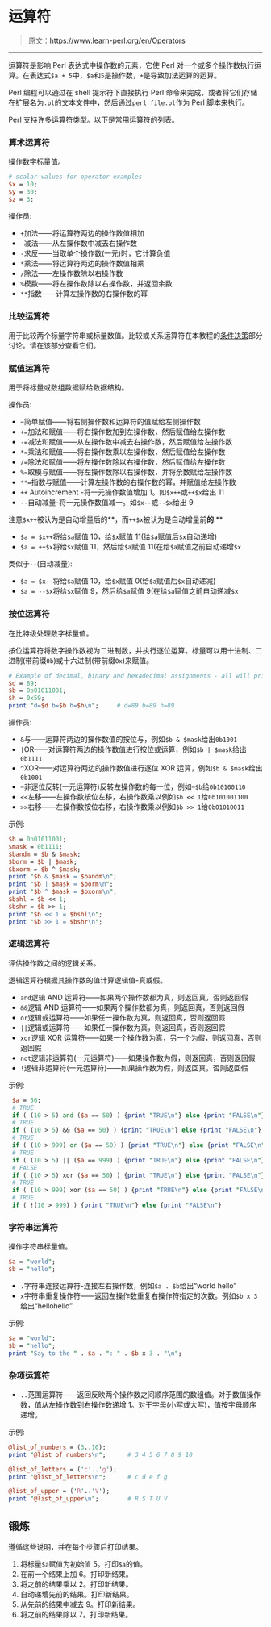 # 运算符

> 原文：<https://www.learn-perl.org/en/Operators>

* * *

运算符是影响 Perl 表达式中操作数的元素，它使 Perl 对一个或多个操作数执行运算。在表达式`$a + 5`中，`$a`和`5`是操作数，`+`是导致加法运算的运算。

Perl 编程可以通过在 shell 提示符下直接执行 Perl 命令来完成，或者将它们存储在扩展名为`.pl`的文本文件中，然后通过`perl file.pl`作为 Perl 脚本来执行。

Perl 支持许多运算符类型。以下是常用运算符的列表。

### 算术运算符

操作数字标量值。

```perl
# scalar values for operator examples
$x = 10;
$y = 30;
$z = 3; 
```

操作员:

*   `+`加法——将运算符两边的操作数值相加
*   `-`减法——从左操作数中减去右操作数
*   `-`求反——当取单个操作数(一元)时，它计算负值
*   `*`乘法——将运算符两边的操作数值相乘
*   `/`除法——左操作数除以右操作数
*   `%`模数——将左操作数除以右操作数，并返回余数
*   `**`指数——计算左操作数的右操作数的幂

### 比较运算符

用于比较两个标量字符串或标量数值。比较或关系运算符在本教程的[条件决策](/en/Conditional_Decisions)部分讨论。请在该部分查看它们。

### 赋值运算符

用于将标量或数组数据赋给数据结构。

操作员:

*   `=`简单赋值——将右侧操作数和运算符的值赋给左侧操作数
*   `+=`加法和赋值——将右操作数加到左操作数，然后赋值给左操作数
*   `-=`减法和赋值——从左操作数中减去右操作数，然后赋值给左操作数
*   `*=`乘法和赋值——将右操作数乘以左操作数，然后赋值给左操作数
*   `/=`除法和赋值——将左操作数除以右操作数，然后赋值给左操作数
*   `%=`取模与赋值——将左操作数除以右操作数，并将余数赋给左操作数
*   `**=`指数与赋值——计算左操作数的右操作数的幂，并赋值给左操作数
*   `++` Autoincrement -将一元操作数值增加 1。如`$x++`或`++$x`给出 11
*   `--`自动减量-将一元操作数值减一。如`$x--`或`--$x`给出 9

注意`$x++`被认为是自动增量后的**，而`++$x`被认为是自动增量前**的**:**

*   `$a = $x++`将给`$a`赋值 10，给`$x`赋值 11(给`$a`赋值后`$x`自动递增)
*   `$a = ++$x`将给`$x`赋值 11，然后给`$a`赋值 11(在给`$a`赋值之前自动递增`$x`

类似于`--`(自动减量):

*   `$a = $x--`将给`$a`赋值 10，给`$x`赋值 0(给`$a`赋值后`$x`自动递减)
*   `$a = --$x`将给`$x`赋值 9，然后给`$a`赋值 9(在给`$a`赋值之前自动递减`$x`

### 按位运算符

在比特级处理数字标量值。

按位运算符将数字操作数视为二进制数，并执行逐位运算。标量可以用十进制、二进制(带前缀`0b`)或十六进制(带前缀`0x`)来赋值。

```perl
# Example of decimal, binary and hexadecimal assignments - all will print the same value
$d = 89;
$b = 0b01011001;
$h = 0x59;
print "d=$d b=$b h=$h\n";     # d=89 b=89 h=89 
```

操作员:

*   `&`与——运算符两边的操作数值的按位与，例如`$b & $mask`给出`0b1001`
*   `|`OR——对运算符两边的操作数值进行按位或运算，例如`$b | $mask`给出`0b1111`
*   `^`XOR——对运算符两边的操作数值进行逐位 XOR 运算，例如`$b & $mask`给出`0b1001`
*   `~`非逐位反转(一元运算符)反转左操作数的每一位，例如`~$b`给`0b10100110`
*   `<<`左移——左操作数按位左移，右操作数乘以例如`$b << 1`给`0b101001100`
*   `>>`右移——左操作数按位右移，右操作数乘以例如`$b >> 1`给`0b01010011`

示例:

```perl
$b = 0b01011001;
$mask = 0b1111;
$bandm = $b & $mask;
$borm = $b | $mask;
$bxorm = $b ^ $mask;
print "$b & $mask = $bandm\n";
print "$b | $mask = $borm\n";
print "$b ^ $mask = $bxorm\n";
$bshl = $b << 1;
$bshr = $b >> 1;
print "$b << 1 = $bshl\n";
print "$b >> 1 = $bshr\n"; 
```

### 逻辑运算符

评估操作数之间的逻辑关系。

逻辑运算符根据其操作数的值计算逻辑值-真或假。

*   `and`逻辑 AND 运算符——如果两个操作数都为真，则返回真，否则返回假
*   `&&`逻辑 AND 运算符——如果两个操作数都为真，则返回真，否则返回假
*   `or`逻辑或运算符——如果任一操作数为真，则返回真，否则返回假
*   `||`逻辑或运算符——如果任一操作数为真，则返回真，否则返回假
*   `xor`逻辑 XOR 运算符——如果一个操作数为真，另一个为假，则返回真，否则返回假
*   `not`逻辑非运算符(一元运算符)——如果操作数为假，则返回真，否则返回假
*   `!`逻辑非运算符(一元运算符)——如果操作数为假，则返回真，否则返回假

示例:

```perl
 $a = 50;
 # TRUE
 if ( (10 > 5) and ($a == 50) ) {print "TRUE\n"} else {print "FALSE\n"}
 # TRUE
 if ( (10 > 5) && ($a == 50) ) {print "TRUE\n"} else {print "FALSE\n"}
 # TRUE
 if ( (10 > 999) or ($a == 50) ) {print "TRUE\n"} else {print "FALSE\n"}
 # TRUE
 if ( (10 > 5) || ($a == 999) ) {print "TRUE\n"} else {print "FALSE\n"}
 # FALSE
 if ( (10 > 5) xor ($a == 50) ) {print "TRUE\n"} else {print "FALSE\n"}
 # TRUE
 if ( (10 > 999) xor ($a == 50) ) {print "TRUE\n"} else {print "FALSE\n"}
 # TRUE
 if ( !(10 > 999) ) {print "TRUE\n"} else {print "FALSE\n"} 
```

### 字符串运算符

操作字符串标量值。

```perl
$a = "world";
$b = "hello"; 
```

*   `.`字符串连接运算符-连接左右操作数，例如`$a . $b`给出“world hello”
*   `x`字符串重复操作符——返回左操作数重复右操作符指定的次数。例如`$b x 3`给出“hellohello”

示例:

```perl
$a = "world";
$b = "hello";
print "Say to the " . $a . ": " . $b x 3 . "\n"; 
```

### 杂项运算符

*   `..`范围运算符——返回反映两个操作数之间顺序范围的数组值。对于数值操作数，值从左操作数到右操作数递增 1。对于字母(小写或大写)，值按字母顺序递增。

示例:

```perl
@list_of_numbers = (3..10);
print "@list_of_numbers\n";      # 3 4 5 6 7 8 9 10

@list_of_letters = ('c'..'g');
print "@list_of_letters\n";      # c d e f g

@list_of_upper = ('R'..'V');
print "@list_of_upper\n";        # R S T U V 
```

## 锻炼

遵循这些说明，并在每个步骤后打印结果。

1.  将标量`$a`赋值为初始值 5。打印`$a`的值。
2.  在前一个结果上加 6。打印新结果。
3.  将之前的结果乘以 2。打印新结果。
4.  自动递增先前的结果。打印新结果。
5.  从先前的结果中减去 9。打印新结果。
6.  将之前的结果除以 7。打印新结果。